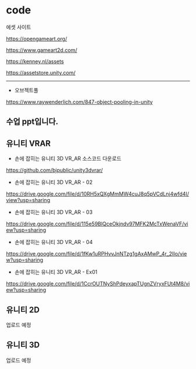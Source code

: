 # code

에셋 사이트

https://opengameart.org/

https://www.gameart2d.com/

https://kenney.nl/assets

https://assetstore.unity.com/

------------------------------------------------
- 오브젝트풀

https://www.raywenderlich.com/847-object-pooling-in-unity


수업 ppt입니다.
------------------------------------------------

유니티 VRAR
------------------------------------------------
- 손에 잡히는 유니티 3D VR_AR 소스코드 다운로드

https://github.com/bjpublic/unity3dvrar/

- 손에 잡히는 유니티 3D VR_AR - 02

https://drive.google.com/file/d/10RH5xQXgMmMW4cuJ8q5pVCdLnj4wfd4I/view?usp=sharing

- 손에 잡히는 유니티 3D VR_AR - 03

https://drive.google.com/file/d/115e59BlQceOkjndv97MFK2McTxWenaVF/view?usp=sharing

- 손에 잡히는 유니티 3D VR_AR - 04

https://drive.google.com/file/d/1fKw1uRPHvvJnNTzg1gAxAMwP_4r_2IIo/view?usp=sharing

- 손에 잡히는 유니티 3D VR_AR - Ex01

https://drive.google.com/file/d/1CcrOUTNyShPdeyxapTUgnZVryxFUt4M8/view?usp=sharing

유니티 2D
------------------------------------------------
업로드 예정

유니티 3D
------------------------------------------------
업로드 예정
